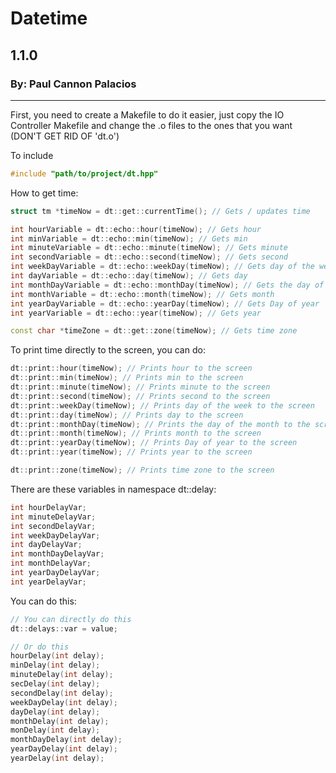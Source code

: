 # Datetime
## 1.1.0
### By: Paul Cannon Palacios

---

First, you need to create a Makefile to do it easier, just copy the IO Controller Makefile and change the .o files to the ones that you want (DON'T GET RID OF 'dt.o')

To include

```cpp
#include "path/to/project/dt.hpp"
```

How to get time:

```cpp
struct tm *timeNow = dt::get::currentTime(); // Gets / updates time

int hourVariable = dt::echo::hour(timeNow); // Gets hour
int minVariable = dt::echo::min(timeNow); // Gets min
int minuteVariable = dt::echo::minute(timeNow); // Gets minute
int secondVariable = dt::echo::second(timeNow); // Gets second
int weekDayVariable = dt::echo::weekDay(timeNow); // Gets day of the week
int dayVariable = dt::echo::day(timeNow); // Gets day
int monthDayVariable = dt::echo::monthDay(timeNow); // Gets the day of the month
int monthVariable = dt::echo::month(timeNow); // Gets month
int yearDayVariable = dt::echo::yearDay(timeNow); // Gets Day of year
int yearVariable = dt::echo::year(timeNow); // Gets year

const char *timeZone = dt::get::zone(timeNow); // Gets time zone
```

To print time directly to the screen, you can do:

```cpp
dt::print::hour(timeNow); // Prints hour to the screen
dt::print::min(timeNow); // Prints min to the screen
dt::print::minute(timeNow); // Prints minute to the screen
dt::print::second(timeNow); // Prints second to the screen
dt::print::weekDay(timeNow); // Prints day of the week to the screen
dt::print::day(timeNow); // Prints day to the screen
dt::print::monthDay(timeNow); // Prints the day of the month to the screen
dt::print::month(timeNow); // Prints month to the screen
dt::print::yearDay(timeNow); // Prints Day of year to the screen
dt::print::year(timeNow); // Prints year to the screen

dt::print::zone(timeNow); // Prints time zone to the screen
```

There are these variables in namespace dt::delay:
```cpp
int hourDelayVar;
int minuteDelayVar;
int secondDelayVar;
int weekDayDelayVar;
int dayDelayVar;
int monthDayDelayVar;
int monthDelayVar;
int yearDayDelayVar;
int yearDelayVar;
```

You can do this:
```cpp
// You can directly do this
dt::delays::var = value;

// Or do this
hourDelay(int delay);
minDelay(int delay);
minuteDelay(int delay);
secDelay(int delay);
secondDelay(int delay);
weekDayDelay(int delay);
dayDelay(int delay);
monthDelay(int delay);
monDelay(int delay);
monthDayDelay(int delay);
yearDayDelay(int delay);
yearDelay(int delay);
```
